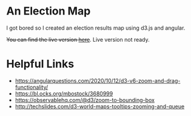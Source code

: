 # An Election Map

I got bored so I created an election results map using d3.js and angular.

~~You can find the live version [here]()~~. Live version not ready.

# Helpful Links
- https://angularquestions.com/2020/10/12/d3-v6-zoom-and-drag-functionality/
- https://bl.ocks.org/mbostock/3680999
- https://observablehq.com/@d3/zoom-to-bounding-box
- http://techslides.com/d3-world-maps-tooltips-zooming-and-queue
